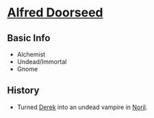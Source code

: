 # [Alfred Doorseed](/TabletopNotes/D%26D/VampireWithThomas/People/Companions/Alfred%20Doorseed.md)

## Basic Info

- Alchemist
- Undead/Immortal
- Gnome

## History

- Turned [Derek](/TabletopNotes/D%26D/VampireWithThomas/People/PCs/Derek%20De%20Porpington-Mimsy.md) into an undead vampire in [Noril](/TabletopNotes/D%26D/VampireWithThomas/Places/Towns/Noril.md).
